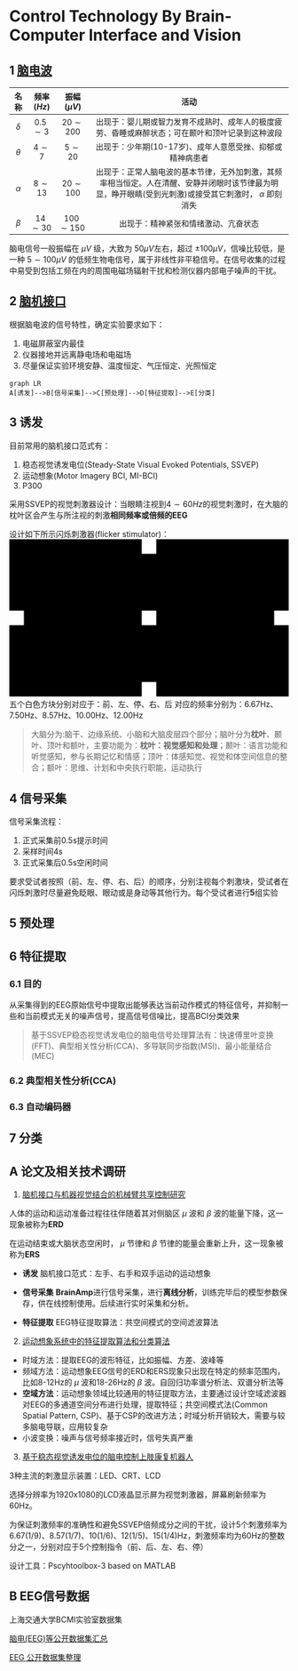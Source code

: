 # Control Technology By Brain-Computer Interface and Vision

## 1 [脑电波](https://baike.baidu.com/item/%E8%84%91%E7%94%B5%E6%B3%A2/1599805?fr=aladdin)

|名称|频率($Hz$)|振幅($\mu V$)|活动|
|:-:|:-:|:-:|:-:|
|$\delta$|$0.5\sim3$|$20\sim200$|出现于：婴儿期或智力发育不成熟时、成年人的极度疲劳、昏睡或麻醉状态；可在颞叶和顶叶记录到这种波段|
|$\theta$|$4\sim7$|$5\sim20$|出现于：少年期(10-17岁)、成年人意愿受挫、抑郁或精神病患者|
|$\alpha$|$8\sim13$|$20\sim100$|出现于：正常人脑电波的基本节律，无外加刺激，其频率相当恒定。人在清醒、安静并闭眼时该节律最为明显，睁开眼睛(受到光刺激)或接受其它刺激时， $\alpha$ 即刻消失|
|$\beta$|$14\sim30$|$100\sim150$|出现于：精神紧张和情绪激动、亢奋状态|

脑电信号一般振幅在 $\mu V$ 级，大致为 $50 \mu V$左右，超过 $\pm 100 \mu V$，信噪比较低，是一种 $5\sim100 \mu V$ 的低频生物电信号，属于非线性非平稳信号。在信号收集的过程中易受到包括工频在内的周围电磁场辐射干扰和检测仪器内部电子噪声的干扰。

## 2 [脑机接口](https://zh.wikipedia.org/wiki/%E8%84%91%E6%9C%BA%E6%8E%A5%E5%8F%A3)

根据脑电波的信号特性，确定实验要求如下：
1. 电磁屏蔽室内最佳
2. 仪器接地并远离静电场和电磁场
3. 尽量保证实验环境安静、温度恒定、气压恒定、光照恒定

```mermaid
graph LR
A[诱发]-->B[信号采集]-->C[预处理]-->D[特征提取]-->E[分类]
```

## 3 诱发

目前常用的脑机接口范式有：
1. 稳态视觉诱发电位(Steady-State Visual Evoked Potentials, SSVEP)
2. 运动想象(Motor Imagery BCI, MI-BCI)
3. P300

采用SSVEP的视觉刺激器设计：当眼睛注视到$4\sim60Hz$的视觉刺激时，在大脑的枕叶区会产生与所注视的刺激**相同频率或倍频的EEG**

设计如下所示闪烁刺激器(flicker stimulator)：
![flicker stimulator](rst\flicker_stimulator.png)
五个白色方块分别对应于：前、左、停、右、后
对应的频率分别为：6.67Hz、7.50Hz、8.57Hz、10.00Hz、12.00Hz

> 大脑分为:脑干、边缘系统、小脑和大脑皮层四个部分；脑叶分为**枕叶**、颞叶、顶叶和额叶，主要功能为：**枕叶：视觉感知和处理**；颞叶：语言功能和听觉感知，参与长期记忆和情感；顶叶：体感知觉、视觉和体空间信息的整合；额叶：思维、计划和中央执行职能，运动执行

## 4 信号采集

信号采集流程：
1. 正式采集前0.5s提示时间
2. 采样时间4s
3. 正式采集后0.5s空闲时间

要求受试者按照（前、左、停、右、后）的顺序，分别注视每个刺激块，受试者在闪烁刺激时尽量避免眨眼、眼动或是身动等其他行为。每个受试者进行**5**组实验

## 5 预处理

## 6 特征提取

### 6.1 目的

从采集得到的EEG原始信号中提取出能够表达当前动作模式的特征信号，并抑制一些和当前模式无关的噪声信号，提高信号信噪比，提高BCI分类效果
> 基于SSVEP稳态视觉诱发电位的脑电信号处理算法有：快速傅里叶变换(FFT)、典型相关性分析(CCA)、多导联同步指数(MSI)、最小能量结合(MEC)  

### 6.2 典型相关性分析(CCA)



### 6.3 自动编码器

## 7 分类

## A 论文及相关技术调研

1. [脑机接口与机器视觉结合的机械臂共享控制研究](C:\Users\user\Desktop\ControlByBCInVision\paper\脑机接口与机器视觉结合的机械臂共享控制研究_徐阳.caj)

人体的运动和运动准备过程往往伴随着其对侧脑区 $\mu$ 波和 $\beta$ 波的能量下降，这一现象被称为**ERD**

在运动结束或大脑状态空闲时， $\mu$ 节律和 $\beta$ 节律的能量会重新上升，这一现象被称为**ERS**

- **诱发** 脑机接口范式：左手、右手和双手运动的运动想象

- **信号采集** **BrainAmp**进行信号采集，进行**离线分析**，训练完毕后的模型参数保存，供在线控制使用。后续进行实时采集和分析。

- **特征提取** EEG特征提取算法：共空间模式的空间滤波算法

2. [运动想象系统中的特征提取算法和分类算法](https://blog.51cto.com/u_6811786/3791770)

- 时域方法：提取EEG的波形特征，比如振幅、方差、波峰等
- 频域方法：运动想象EEG信号的ERD和ERS现象只出现在特定的频率范围内，比如8-12Hz的 $\mu$ 波和18-26Hz的 $\beta$ 波。自回归功率谱分析法、双谱分析法等
- **空域方法**：运动想象领域比较通用的特征提取方法，主要通过设计空域滤波器对EEG的多通道空间分布进行处理，提取特征；共空间模式法(Common Spatial Pattern, CSP)、基于CSP的改进方法；时域分析开销较大，需要与较多脑电导联，应用较复杂
- 小波变换：噪声与信号频率接近时，信号失真严重

3. [基于稳态视觉诱发电位的脑电控制上肢康复机器人](C:\Users\user\Desktop\ControlByBCInVision\paper\基于稳态视觉诱发电位的脑电控制上肢康复机器人_熊特.pdf)

3种主流的刺激显示装置：LED、CRT、LCD

选择分辨率为1920x1080的LCD液晶显示屏为视觉刺激器，屏幕刷新频率为60Hz。

为保证刺激频率的准确性和避免SSVEP倍频成分之间的干扰，设计5个刺激频率为6.67(1/9)、8.57(1/7)、10(1/6)、12(1/5)、15(1/4)Hz，刺激频率均为60Hz的整数分之一，分别对应于5个控制指令（前、后、左、右、停）

设计工具：Pscyhtoolbox-3 based on MATLAB

## B EEG信号数据

上海交通大学BCMI实验室数据集

[脑电(EEG)等公开数据集汇总](https://zhuanlan.zhihu.com/p/138286382)

[EEG 公开数据集整理](https://zhuanlan.zhihu.com/p/377480885)
